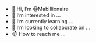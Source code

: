 - 👋 Hi, I’m @Mabillionaire
- 👀 I’m interested in ...
- 🌱 I’m currently learning ...
- 💞️ I’m looking to collaborate on ...
- 📫 How to reach me ...

<!---
Mabillio/Mabillio is a ✨ special ✨ repository because its `README.md` (this file) appears on your GitHub profile.
You can click the Preview link to take a look at your changes.
--->

